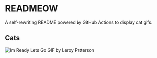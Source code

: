 # READMEOW

A self-rewriting README powered by GitHub Actions to display cat gifs.

## Cats

![Im Ready Lets Go GIF by Leroy Patterson](https://media2.giphy.com/media/CjmvTCZf2U3p09Cn0h/200.gif?cid=9acd02dats3jz5aieu2epqu3wn68nyxkh34l8hkb4eqot9y9&ep=v1_gifs_search&rid=200.gif&ct=g)
